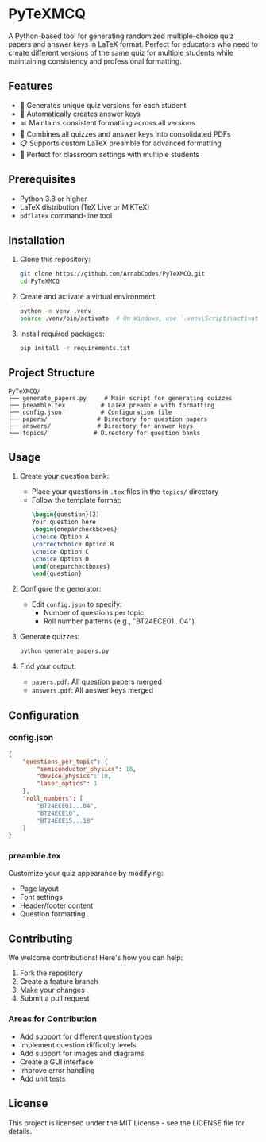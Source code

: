 # PyTeXMCQ

A Python-based tool for generating randomized multiple-choice quiz papers and answer keys in LaTeX format. Perfect for educators who need to create different versions of the same quiz for multiple students while maintaining consistency and professional formatting.

## Features

- 🎲 Generates unique quiz versions for each student
- 📝 Automatically creates answer keys
- 📊 Maintains consistent formatting across all versions
- 🔄 Combines all quizzes and answer keys into consolidated PDFs
- 📋 Supports custom LaTeX preamble for advanced formatting
- 🎯 Perfect for classroom settings with multiple students

## Prerequisites

- Python 3.8 or higher
- LaTeX distribution (TeX Live or MiKTeX)
- `pdflatex` command-line tool

## Installation

1. Clone this repository:
   ```bash
   git clone https://github.com/ArnabCodes/PyTeXMCQ.git
   cd PyTeXMCQ
   ```

2. Create and activate a virtual environment:
   ```bash
   python -m venv .venv
   source .venv/bin/activate  # On Windows, use `.venv\Scripts\activate`
   ```

3. Install required packages:
   ```bash
   pip install -r requirements.txt
   ```

## Project Structure

```
PyTeXMCQ/
├── generate_papers.py     # Main script for generating quizzes
├── preamble.tex          # LaTeX preamble with formatting
├── config.json           # Configuration file
├── papers/              # Directory for question papers
├── answers/             # Directory for answer keys
└── topics/             # Directory for question banks
```

## Usage

1. Create your question bank:
   - Place your questions in `.tex` files in the `topics/` directory
   - Follow the template format:
     ```latex
     \begin{question}[2]
     Your question here
     \begin{oneparcheckboxes}
     \choice Option A
     \correctchoice Option B
     \choice Option C
     \choice Option D
     \end{oneparcheckboxes}
     \end{question}
     ```

2. Configure the generator:
   - Edit `config.json` to specify:
     - Number of questions per topic
     - Roll number patterns (e.g., "BT24ECE01...04")

3. Generate quizzes:
   ```bash
   python generate_papers.py
   ```

4. Find your output:
   - `papers.pdf`: All question papers merged
   - `answers.pdf`: All answer keys merged

## Configuration

### config.json
```json
{
    "questions_per_topic": {
        "semiconductor_physics": 10,
        "device_physics": 10,
        "laser_optics": 1
    },
    "roll_numbers": [
        "BT24ECE01...04",
        "BT24ECE10",
        "BT24ECE15...18"
    ]
}
```

### preamble.tex
Customize your quiz appearance by modifying:
- Page layout
- Font settings
- Header/footer content
- Question formatting

## Contributing

We welcome contributions! Here's how you can help:

1. Fork the repository
2. Create a feature branch
3. Make your changes
4. Submit a pull request

### Areas for Contribution
- Add support for different question types
- Implement question difficulty levels
- Add support for images and diagrams
- Create a GUI interface
- Improve error handling
- Add unit tests

## License

This project is licensed under the MIT License - see the LICENSE file for details. 